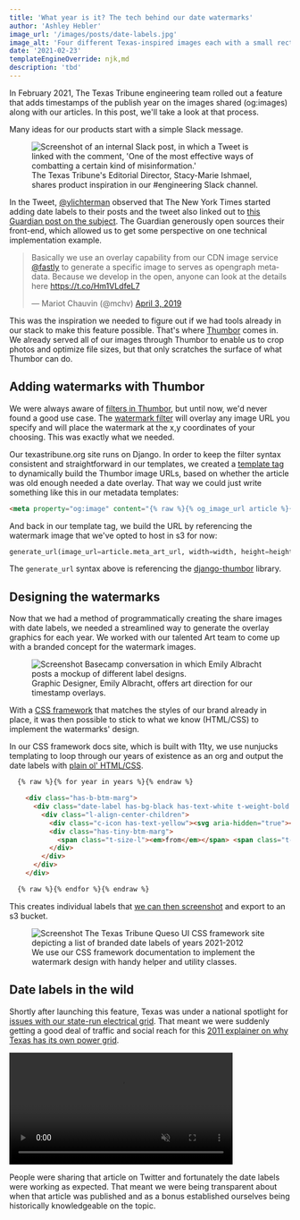 ```yaml
---
title: 'What year is it? The tech behind our date watermarks'
author: 'Ashley Hebler'
image_url: '/images/posts/date-labels.jpg'
image_alt: 'Four different Texas-inspired images each with a small rectangle in upper right, indicating a year.'
date: '2021-02-23'
templateEngineOverride: njk,md
description: 'tbd'
---
```


In February 2021, The Texas Tribune engineering team rolled out a feature that adds timestamps of the publish year on the images shared (og:images) along with our articles. In this post, we'll take a look at that process.

Many ideas for our products start with a simple Slack message.

<figure>
  <img src="{{ '/images/posts/date-labels-slack.jpg' | url }}" alt="Screenshot of an internal Slack post, in which a Tweet is linked with the comment, 'One of the most effective ways of combatting a certain kind of misinformation.'">
  <figcaption>The Texas Tribune's Editorial Director, Stacy-Marie Ishmael, shares product inspiration in our #engineering Slack channel.</figcaption>
</figure>

In the Tweet, [@ylichterman](https://twitter.com/ylichterman) observed that The New York Times started adding date labels to their posts and the tweet also linked out to [this Guardian post on the subject](https://www.niemanlab.org/2019/04/the-guardians-nifty-old-article-trick-is-a-reminder-of-how-news-organizations-can-use-metadata-to-limit-misinformation/). The Guardian generously open sources their front-end, which allowed us to get some perspective on one technical implementation example.

<blockquote class="twitter-tweet"><p lang="en" dir="ltr">Basically we use an overlay capability from our CDN image service <a href="https://twitter.com/fastly?ref_src=twsrc%5Etfw">@fastly</a> to generate a specific image to serves as opengraph metadata. Because we develop in the open, anyone can look at the details here <a href="https://t.co/Hm1VLdfeL7">https://t.co/Hm1VLdfeL7</a></p>&mdash; Mariot Chauvin (@mchv) <a href="https://twitter.com/mchv/status/1113500575767961600?ref_src=twsrc%5Etfw">April 3, 2019</a></blockquote> <script async src="https://platform.twitter.com/widgets.js" charset="utf-8"></script>

This was the inspiration we needed to figure out if we had tools already in our stack to make this feature possible. That's where [Thumbor](https://github.com/thumbor/thumbor) comes in. We already served all of our images through Thumbor to enable us to crop photos and optimize file sizes, but that only scratches the surface of what Thumbor can do.

## Adding watermarks with Thumbor
We were always aware of [filters in Thumbor](https://thumbor.readthedocs.io/en/latest/filters.html), but until now, we'd never found a good use case. The [watermark filter](https://thumbor.readthedocs.io/en/latest/watermark.html) will overlay any image URL you specify and will place the watermark at the x,y coordinates of your choosing. This was exactly what we needed.

Our texastribune.org site runs on Django. In order to keep the filter syntax consistent and straightforward in our templates, we created a [template tag](https://docs.djangoproject.com/en/3.1/howto/custom-template-tags/#writing-custom-template-tags) to dynamically build the Thumbor image URLs, based on whether the article was old enough needed a date overlay. That way we could just write something like this in our metadata templates:

```html
<meta property="og:image" content="{% raw %}{% og_image_url article %}{% endraw %}">
```

And back in our template tag, we build the URL by referencing the watermark image that we've opted to host in s3 for now:

```py
generate_url(image_url=article.meta_art_url, width=width, height=height, filters=watermark(cdn.texastribune.org/media/watermarks/2016.png,-0,30,0))
```

The `generate_url` syntax above is referencing the [django-thumbor](https://github.com/ricobl/django-thumbor) library.

## Designing the watermarks
Now that we had a method of programmatically creating the share images with date labels, we needed a streamlined way to generate the overlay graphics for each year. We worked with our talented Art team to come up with a branded concept for the watermark images.

<figure>
  <img src="{{ '/images/posts/date-labels-art-inspo.jpg' | url }}" alt="Screenshot Basecamp conversation in which Emily Albracht posts a mockup of different label designs.">
  <figcaption>Graphic Designer, Emily Albracht, offers art direction for our timestamp overlays.</figcaption>
</figure>

With a [CSS framework](https://texastribune.github.io/queso-ui/) that matches the styles of our brand already in place, it was then possible to stick to what we know (HTML/CSS) to implement the watermarks' design.

In our CSS framework docs site, which is built with 11ty, we use nunjucks templating to loop through our years of existence as an org and output the date labels with [plain ol' HTML/CSS](https://github.com/texastribune/queso-ui/blob/main/docs/src/date-labels.njk#L13-L24).

```html
  {% raw %}{% for year in years %}{% endraw %}

    <div class="has-b-btm-marg">
      <div class="date-label has-bg-black has-text-white t-weight-bold t-serif t-lh-s">
        <div class="l-align-center-children">
          <div class="c-icon has-text-yellow"><svg aria-hidden="true"><use xlink:href="#bug"></use></svg></div>
          <div class="has-tiny-btm-marg">
            <span class="t-size-l"><em>from</em></span> <span class="t-size-xxxl">{% raw %}{{ year }}{% endraw %}</span>
          </div>
        </div>
      </div>
    </div>

  {% raw %}{% endfor %}{% endraw %}
```




This creates individual labels that [we can then screenshot](https://github.com/texastribune/queso-ui/blob/main/docs/config/tasks/date-labels.js) and export to an s3 bucket.

<figure>
  <img src="{{ '/images/posts/date-labels-queso-ss.png' | url }}" alt="Screenshot The Texas Tribune Queso UI CSS framework site depicting a list of branded date labels of years 2021-2012">
  <figcaption>We use our CSS framework documentation to implement the watermark design with handy helper and utility classes.</figcaption>
</figure>

## Date labels in the wild

Shortly after launching this feature, Texas was under a national spotlight for [issues with our state-run electrical grid](https://www.texastribune.org/2021/02/15/rolling-blackouts-texas/). That meant we were suddenly getting a good deal of traffic and social reach for this [2011 explainer on why Texas has its own power grid](https://www.texastribune.org/2011/02/08/texplainer-why-does-texas-have-its-own-power-grid/).

<video controls width="400" loop muted>
  <source src="{{ '/images/posts/date-labels-video.webm' | url }}" type="video/webm">
  <source src="{{ '/images/posts/date-labels-video.mp4' | url }}"type="video/mp4">
  Sorry, your browser doesn't support embedded videos.
</video>

People were sharing that article on Twitter and fortunately the date labels were working as expected. That meant we were being transparent about when that article was published and as a bonus established ourselves being historically knowledgeable on the topic.

